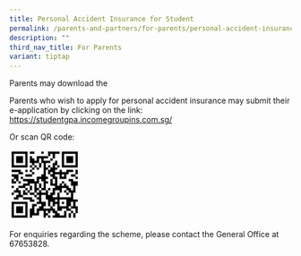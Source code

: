 ```yaml
---
title: Personal Accident Insurance for Student
permalink: /parents-and-partners/for-parents/personal-accident-insurance-for-student/
description: ""
third_nav_title: For Parents
variant: tiptap
---
```

<p>Parents may download the</p>
<p>Parents who wish to apply for personal accident insurance may submit their
e-application by clicking on the link: <a href="https://studentgpa.incomegroupins.com.sg/" rel="noopener noreferrer nofollow" target="_blank">https://studentgpa.incomegroupins.com.sg/</a>
</p>
<p>Or scan QR code:</p>
<div class="isomer-image-wrapper">
<img style="width: 25%;" height="auto" width="100%" src="/images/For%20Parents/studentgpa-incomegroupins-2022_QR-Code.png">
</div>
<p>For enquiries regarding the scheme, please contact the General Office
at 67653828.</p>